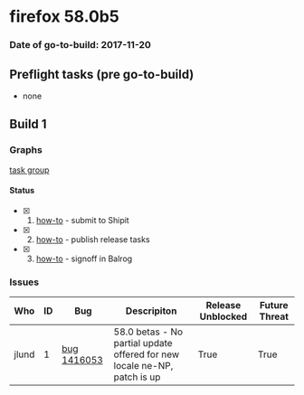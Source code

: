# firefox 58.0b5

### Date of go-to-build: 2017-11-20

## Preflight tasks (pre go-to-build)
- none

## Build 1  

### Graphs
[task group](https://tools.taskcluster.net/push-inspector/#/C8umMF6qSKy3X1tntYk1pA)


#### Status
- [x] 1.  [how-to](https://wiki.mozilla.org/Release:Release_Automation_on_Mercurial:Starting_a_Release#Submit_to_Ship_It)  - submit to Shipit
- [x] 2.  [how-to](https://github.com/mozilla/releasewarrior/blob/master/how-tos/relpro.md#4-publish-release)  - publish release tasks
- [x] 3.  [how-to](https://github.com/mozilla/releasewarrior/blob/master/how-tos/relpro.md#3-signoffs)  - signoff in Balrog

### Issues
| Who                 | ID               | Bug                                                                 | Descripiton                | Release Unblocked       | Future Threat                |
| ------------------- | ---------------- | ------------------------------------------------------------------- | -------------------------- | ----------------------- | ---------------------------- |
| jlund  | 1 | [bug 1416053](http://bugzilla/1416053)        | 58.0 betas - No partial update offered for new locale ne-NP, patch is up | True | True |

